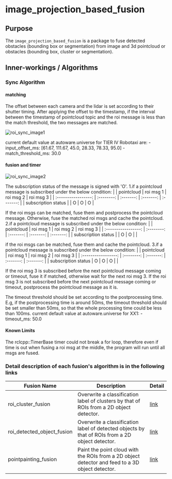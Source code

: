 # image_projection_based_fusion

## Purpose

The `image_projection_based_fusion` is a package to fuse detected obstacles (bounding box or segmentation) from image and 3d pointcloud or obstacles (bounding box, cluster or segmentation).

## Inner-workings / Algorithms

### Sync Algorithm

#### matching

The offset between each camera and the lidar is set according to their shutter timing.
After applying the offset to the timestamp, if the interval between the timestamp of pointcloud topic and the roi message is less than the match threshold, the two messages are matched.

![roi_sync_image1](./docs/images/roi_sync_1.png)

current default value at autoware.universe for TIER IV Robotaxi are: - input_offset_ms: [61.67, 111.67, 45.0, 28.33, 78.33, 95.0] - match_threshold_ms: 30.0

#### fusion and timer

![roi_sync_image2](./docs/images/roi_sync_2.png)

The subscription status of the message is signed with 'O'.
1.if a pointcloud message is subscribed under the below condition:
| | pointcloud | roi msg 1 | roi msg 2 | roi msg 3 |
| :-----------------: | :--------: | :-------: | :-------: | :-------: |
| subscription status | | O | O | O |

If the roi msgs can be matched, fuse them and postprocess the pointcloud message.
Otherwise, fuse the matched roi msgs and cache the pointcloud.
2.if a pointcloud message is subscribed under the below condition:
| | pointcloud | roi msg 1 | roi msg 2 | roi msg 3 |
| :-----------------: | :--------: | :-------: | :-------: | :-------: |
| subscription status | | O | O | |

if the roi msgs can be matched, fuse them and cache the pointcloud.
3.if a pointcloud message is subscribed under the below condition:
| | pointcloud | roi msg 1 | roi msg 2 | roi msg 3 |
| :-----------------: | :--------: | :-------: | :-------: | :-------: |
| subscription status | O | O | O | |

If the roi msg 3 is subscribed before the next pointcloud message coming or timeout, fuse it if matched, otherwise wait for the next roi msg 3.
If the roi msg 3 is not subscribed before the next pointcloud message coming or timeout, postprocess the pointcloud message as it is.

The timeout threshold should be set according to the postprocessing time.
E.g, if the postprocessing time is around 50ms, the timeout threshold should be set smaller than 50ms, so that the whole processing time could be less than 100ms.
current default value at autoware.universe for XX1: - timeout_ms: 50.0

#### Known Limits

The rclcpp::TimerBase timer could not break a for loop, therefore even if time is out when fusing a roi msg at the middle, the program will run until all msgs are fused.

### Detail description of each fusion's algorithm is in the following links

| Fusion Name                | Description                                                                                     | Detail                                       |
| -------------------------- | ----------------------------------------------------------------------------------------------- | -------------------------------------------- |
| roi_cluster_fusion         | Overwrite a classification label of clusters by that of ROIs from a 2D object detector.         | [link](./docs/roi-cluster-fusion.md)         |
| roi_detected_object_fusion | Overwrite a classification label of detected objects by that of ROIs from a 2D object detector. | [link](./docs/roi-detected-object-fusion.md) |
| pointpainting_fusion       | Paint the point cloud with the ROIs from a 2D object detector and feed to a 3D object detector. | [link](./docs/pointpainting-fusion.md)       |
